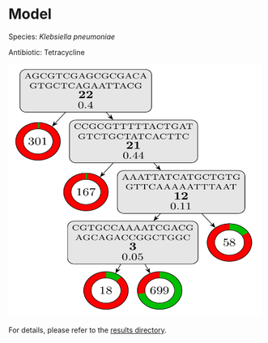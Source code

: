 
# Model

Species: *Klebsiella pneumoniae*

Antibiotic: Tetracycline

<img src="./model.png" width=500 height=500 />

For details, please refer to the [results directory](../../../../../results/cart_b/klebsiella%20pneumoniae/tetracycline/repeat_4/).

